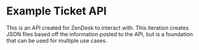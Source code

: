 # Example Ticket API
This is an API created for ZenDesk to interact with. This iteration creates JSON files based off the information posted to the API, but is a foundation that can be used for multiple use cases.
